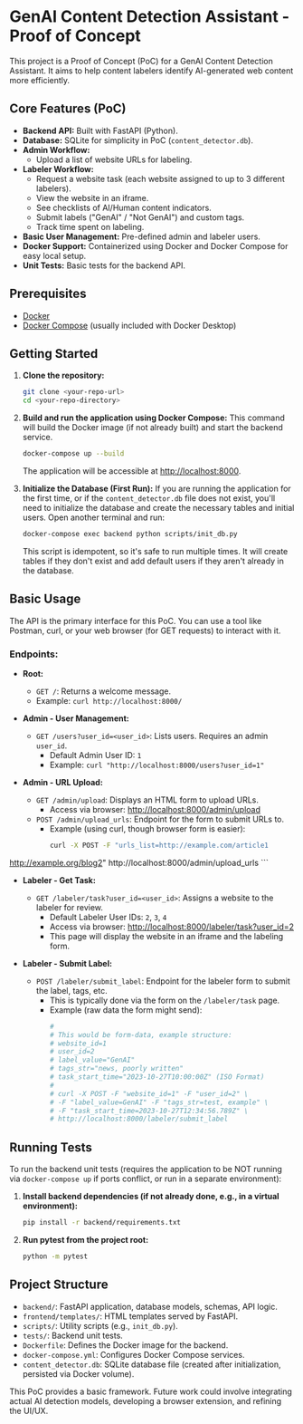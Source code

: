 # GenAI Content Detection Assistant - Proof of Concept

This project is a Proof of Concept (PoC) for a GenAI Content Detection Assistant. It aims to help content labelers identify AI-generated web content more efficiently.

## Core Features (PoC)

-   **Backend API:** Built with FastAPI (Python).
-   **Database:** SQLite for simplicity in PoC (`content_detector.db`).
-   **Admin Workflow:**
    -   Upload a list of website URLs for labeling.
-   **Labeler Workflow:**
    -   Request a website task (each website assigned to up to 3 different labelers).
    -   View the website in an iframe.
    -   See checklists of AI/Human content indicators.
    -   Submit labels ("GenAI" / "Not GenAI") and custom tags.
    -   Track time spent on labeling.
-   **Basic User Management:** Pre-defined admin and labeler users.
-   **Docker Support:** Containerized using Docker and Docker Compose for easy local setup.
-   **Unit Tests:** Basic tests for the backend API.

## Prerequisites

-   [Docker](https://www.docker.com/get-started)
-   [Docker Compose](https://docs.docker.com/compose/install/) (usually included with Docker Desktop)

## Getting Started

1.  **Clone the repository:**
    ```bash
    git clone <your-repo-url>
    cd <your-repo-directory>
    ```

2.  **Build and run the application using Docker Compose:**
    This command will build the Docker image (if not already built) and start the backend service.
    ```bash
    docker-compose up --build
    ```
    The application will be accessible at [http://localhost:8000](http://localhost:8000).

3.  **Initialize the Database (First Run):**
    If you are running the application for the first time, or if the `content_detector.db` file does not exist, you'll need to initialize the database and create the necessary tables and initial users.
    Open another terminal and run:
    ```bash
    docker-compose exec backend python scripts/init_db.py
    ```
    This script is idempotent, so it's safe to run multiple times. It will create tables if they don't exist and add default users if they aren't already in the database.

## Basic Usage

The API is the primary interface for this PoC. You can use a tool like Postman, curl, or your web browser (for GET requests) to interact with it.

### Endpoints:

-   **Root:**
    -   `GET /`: Returns a welcome message.
    -   Example: `curl http://localhost:8000/`

-   **Admin - User Management:**
    -   `GET /users?user_id=<user_id>`: Lists users. Requires an admin `user_id`.
        -   Default Admin User ID: `1`
        -   Example: `curl "http://localhost:8000/users?user_id=1"`

-   **Admin - URL Upload:**
    -   `GET /admin/upload`: Displays an HTML form to upload URLs.
        -   Access via browser: [http://localhost:8000/admin/upload](http://localhost:8000/admin/upload)
    -   `POST /admin/upload_urls`: Endpoint for the form to submit URLs to.
        -   Example (using curl, though browser form is easier):
            ```bash
            curl -X POST -F "urls_list=http://example.com/article1
http://example.org/blog2" http://localhost:8000/admin/upload_urls
            ```

-   **Labeler - Get Task:**
    -   `GET /labeler/task?user_id=<user_id>`: Assigns a website to the labeler for review.
        -   Default Labeler User IDs: `2`, `3`, `4`
        -   Access via browser: [http://localhost:8000/labeler/task?user_id=2](http://localhost:8000/labeler/task?user_id=2)
        -   This page will display the website in an iframe and the labeling form.

-   **Labeler - Submit Label:**
    -   `POST /labeler/submit_label`: Endpoint for the labeler form to submit the label, tags, etc.
        -   This is typically done via the form on the `/labeler/task` page.
        -   Example (raw data the form might send):
            ```bash
            #
            # This would be form-data, example structure:
            # website_id=1
            # user_id=2
            # label_value="GenAI"
            # tags_str="news, poorly written"
            # task_start_time="2023-10-27T10:00:00Z" (ISO Format)
            #
            # curl -X POST -F "website_id=1" -F "user_id=2" \
            # -F "label_value=GenAI" -F "tags_str=test, example" \
            # -F "task_start_time=2023-10-27T12:34:56.789Z" \
            # http://localhost:8000/labeler/submit_label
            ```

## Running Tests

To run the backend unit tests (requires the application to be NOT running via `docker-compose up` if ports conflict, or run in a separate environment):

1.  **Install backend dependencies (if not already done, e.g., in a virtual environment):**
    ```bash
    pip install -r backend/requirements.txt
    ```
2.  **Run pytest from the project root:**
    ```bash
    python -m pytest
    ```

## Project Structure

-   `backend/`: FastAPI application, database models, schemas, API logic.
-   `frontend/templates/`: HTML templates served by FastAPI.
-   `scripts/`: Utility scripts (e.g., `init_db.py`).
-   `tests/`: Backend unit tests.
-   `Dockerfile`: Defines the Docker image for the backend.
-   `docker-compose.yml`: Configures Docker Compose services.
-   `content_detector.db`: SQLite database file (created after initialization, persisted via Docker volume).

This PoC provides a basic framework. Future work could involve integrating actual AI detection models, developing a browser extension, and refining the UI/UX.
